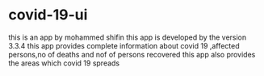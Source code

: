# covid-19-ui

this is an app by mohammed shifin
this app is developed by the version  3.3.4
this app provides complete information about covid 19 ,affected persons,no of deaths and nof of persons recovered
this app also provides the areas which covid 19 spreads

